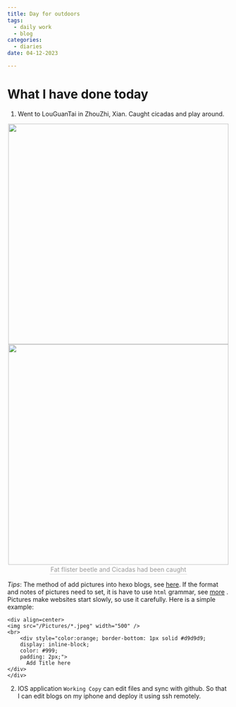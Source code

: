 ```yaml
---
title: Day for outdoors
tags:
  - daily work
  - blog
categories:
  - diaries
date: 04-12-2023

---
```

# What I have done today

1. Went to LouGuanTai in ZhouZhi, Xian. Caught cicadas and play around. 
<div align=center>
<img src="/Pictures/1.jpeg" width="500" />
<img src="/Pictures/2.jpeg" width="500" />
<br>
    <div style="color:orange; border-bottom: 1px solid #d9d9d9;
    display: inline-block;
    color: #999;
    padding: 2px;">
      Fat flister beetle and  Cicadas had been caught
</div>
</div>



*Tips*: The method of add pictures into hexo blogs, see [here](https://hexo.io/zh-cn/docs/tag-plugins#%E5%B5%8C%E5%85%A5%E5%9B%BE%E7%89%87). If the format and notes of pictures need to set, it is have to use `html` grammar, see [more](https://blog.csdn.net/qq_32515081/article/details/124395842) . Pictures make websites start slowly, so use it carefully. Here is a simple example:
```
<div align=center>
<img src="/Pictures/*.jpeg" width="500" />
<br>
    <div style="color:orange; border-bottom: 1px solid #d9d9d9;
    display: inline-block;
    color: #999;
    padding: 2px;">
      Add Title here
</div>
</div>
```

2. IOS application `Working Copy` can edit files and sync with github. So that I can edit blogs on my iphone and deploy it using ssh remotely.